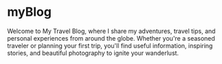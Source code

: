 # myBlog
Welcome to My Travel Blog, where I share my adventures, travel tips, and personal experiences from around the globe. Whether you're a seasoned traveler or planning your first trip, you'll find useful information, inspiring stories, and beautiful photography to ignite your wanderlust.
